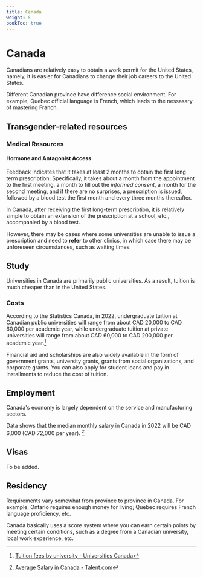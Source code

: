 ```yaml
---
title: Canada
weight: 5
bookToc: true
---
```


# Canada

Canadians are relatively easy to obtain a work permit for the United States, namely, it is easier for Canadians to change their job careers to the United States.

Different Canadian province have difference social environment. For example, Quebec official language is French, which leads to the nessasary of mastering Franch.

## Transgender-related resources

### Medical Resources

#### Hormone and Antagonist Access

Feedback indicates that it takes at least 2 months to obtain the first long term prescription. Specifically, it takes about a month from the appointment to the first meeting, a month to fill out the *informed consent*, a month for the second meeting, and if there are no surprises, a prescription is issued, followed by a blood test the first month and every three months thereafter.

In Canada, after receiving the first long-term prescription, it is relatively simple to obtain an extension of the prescription at a school, etc., accompanied by a blood test.

However, there may be cases where some universities are unable to issue a prescription and need to **refer** to other clinics, in which case there may be unforeseen circumstances, such as waiting times.

## Study

Universities in Canada are primarily public universities. As a result, tuition is much cheaper than in the United States.

### Costs

According to the Statistics Canada, in 2022, undergraduate tuition at Canadian public universities will range from about CAD 20,000 to CAD 60,000 per academic year, while undergraduate tuition at private universities will range from about CAD 60,000 to CAD 200,000 per academic year.[^1]

Financial aid and scholarships are also widely available in the form of government grants, university grants, grants from social organizations, and corporate grants. You can also apply for student loans and pay in installments to reduce the cost of tuition.

## Employment

Canada's economy is largely dependent on the service and manufacturing sectors.

Data shows that the median monthly salary in Canada in 2022 will be CAD 6,000 (CAD 72,000 per year). [^2]

## Visas

To be added.

## Residency

Requirements vary somewhat from province to province in Canada. For example, Ontario requires enough money for living; Quebec requires French language proficiency, etc.

Canada basically uses a score system where you can earn certain points by meeting certain conditions, such as a degree from a Canadian university, local work experience, etc.


[^1]: [Tuition fees by university - Universities Canada](https://www.univcan.ca/universities/facts-and-stats/tuition-fees-by-university/)
[^2]: [Average Salary in Canada - Talent.com](https://ca.talent.com/salary?job=average)
